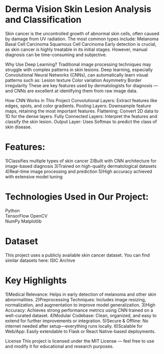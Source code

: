 # Derma Vision Skin Lesion Analysis and Classification

Skin cancer is the uncontrolled growth of abnormal skin cells, often caused by damage from UV radiation. The most common types include:
Melanoma
Basal Cell Carcinoma
Squamous Cell Carcinoma
Early detection is crucial, as skin cancer is highly treatable in its initial stages. However, manual diagnosis can be time-consuming and subjective.

Why Use Deep Learning?
Traditional image processing techniques may struggle with complex patterns in skin lesions. Deep learning, especially Convolutional Neural Networks (CNNs), can automatically learn visual patterns such as:
Lesion texture
Color variation
Asymmetry
Border irregularity
These are key features used by dermatologists for diagnosis — and CNNs are excellent at identifying them from raw image data.

How CNN Works in This Project
Convolutional Layers: Extract features like edges, spots, and color gradients.
Pooling Layers: Downsample feature maps, retaining the most important features.
Flattening: Convert 2D data to 1D for the dense layers.
Fully Connected Layers: Interpret the features and classify the skin lesion.
Output Layer: Uses Softmax to predict the class of skin disease.

# Features:

1)Classifies multiple types of skin cancer
2)Built with CNN architecture for image-based diagnosis
3)Trained on high-quality dermatological datasets
4)Real-time image processing and prediction
5)High accuracy achieved with extensive model tuning

# Technologies Used in Our Project: 

Python	
TensorFlow 
OpenCV	
NumPy
Matplotlib 

# Dataset

This project uses a publicly available skin cancer dataset. You can find similar datasets here:
ISIC Archive

# Key Highlights

1)Medical Relevance: Helps in early detection of melanoma and other skin abnormalities.
2)Preprocessing Techniques: Includes image resizing, normalization, and augmentation to improve model generalization.
3)High Accuracy: Achieves strong performance metrics using CNN trained on a well-curated dataset.
4)Modular Codebase: Clean, organized, and easy to extend for further improvements or integration.
5)Secure & Offline: No internet needed after setup—everything runs locally.
6)Scalable for Web/App: Easily extendable to Flask or React Native-based deployments.

License
This project is licensed under the MIT License — feel free to use and modify it for educational and research purposes.







